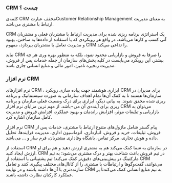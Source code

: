 ###  CRM چیست ؟ 

کلمه‌ی CRM مخفف عبارتCustomer Relationship Management به معنای مدیریت ارتباط با مشتری می‌باشد.

CRM یک استراتژی برنامه ریزی شده برای مدیریت ارتباط با مشتریان فعلی و مشتریان آتی کسب و کار‌ها می‌باشد. در واقع هر رویکردی که با استفاده از داده‌ها به ساختن، بهبود و مدیریت تعامل با مشتریان بپردازد، مفهوم CRM را تداعی می‌کند. 

نباید CRM را صرفا به فروش و بازاریابی محدود نمود، بلکه به منظور بهره وری هر چه بیشتر، این رویکرد می‌بایست در کلیه بخش‌های سازمان از جمله خدمات پس از فروش، مدیریت زنجیره تامین، امور مالی و منابع انسانی جاری باشد. 


###  نرم افزار CRM 

نرم افزار‌های CRM ، ابزاری هوشمند جهت پیاده سازی رویکرد CRM برای مدیران در سازمان‌ها هستند تا به کمک آن‌ها تمام اهداف سازمانی به صورت سیستماتیک و برنامه ریزی شده محقق شوند. به بیانی دیگر، ابزاری برای درک وضعیت فعلی سازمان و برنامه ریزی برای آینده‌ی آن می¬باشد. از مهم ترین مزایای نرم افزار CRM می‌توان به بازاریابی و تبلیغات موثر، افزایش راندمان و بهبود عملکرد، افزایش فروش و مدیریت کامل سازمان اشاره کرد.

نرم افزار CRM پیام گستر شامل ماژول‌های متنوع ارتباط با مشتری، خدمات پس از فروش، تبلیغات، خرید و فروش، انبارداری، اتوماسیون اداری، مدیریت فرایندها، تحلیل داده و هوش تجاری، مرکز تماس، باشگاه وفاداری مشتریان، فرم ساز و ... می‌باشد. 


استفاده از CRM در سازمان به شما کمک می‌کند هم به مشتری ارزش دهید و هم برای او ارزش ایجاد کنید.
CRM در تیم فروش باعث شناخت بهتر و درک مشتری می‌شود؛ به تیم مارکتینگ در پیش‌بینی‌های دقیق‌تر کمک می‌کند؛ تیم پشتیبانی با استفاده از CRM می‌توانند، گفت‌و‌گوها و ارتباطات با مشتری را از کانال‌های مختلف پیگیری کنند و تعامل سازنده‌تری با آن‌ها داشته باشند و در نهایت CRM به تیم منابع انسانی کمک می‌کندتا بر عملکرد کارکنان نظارت داشته باشند.
